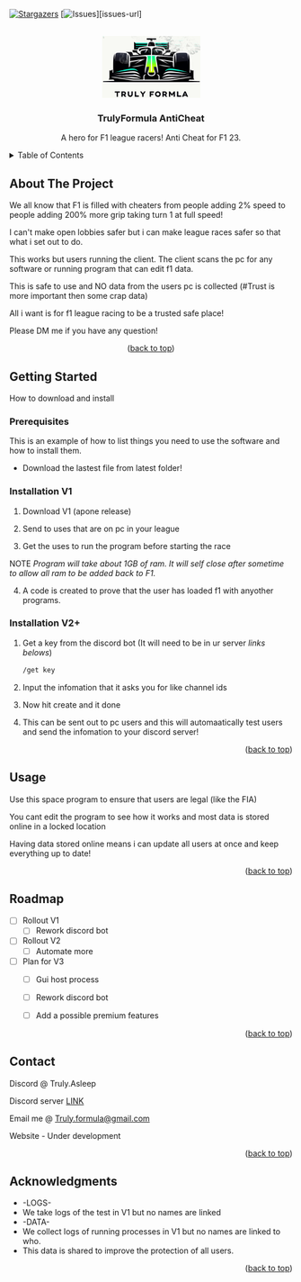 
<a name="readme-top"></a>



[![Stargazers][stars-shield]][stars-url]
[![Issues][issues-shield]][issues-url]



<!-- PROJECT LOGO -->
<br />
<div align="center">
  <a href="https://github.com/TrulyFormula/TrulyFormula">
    <img src="images/logo.png" alt="Logo" width="175" height="110">
  </a>

<h3 align="center">TrulyFormula AntiCheat</h3>

  <p align="center">
    A hero for F1 league racers! Anti Cheat for F1 23.
    <br />
  </p>
</div>



<!-- TABLE OF CONTENTS -->
<details>
  <summary>Table of Contents</summary>
  <ol>
    <li>
      <a href="#about-the-project">About The Project</a>
    </li>
    <li>
      <a href="#getting-started">Getting Started</a>
      <ul>
        <li><a href="#prerequisites">Prerequisites</a></li>
        <li><a href="#installation">Installation</a></li>
      </ul>
    </li>
    <li><a href="#usage">Usage</a></li>
    <li><a href="#roadmap">Roadmap</a></li>
    <li><a href="#contact">Contact</a></li>
    <li><a href="#acknowledgments">Acknowledgments</a></li>
  </ol>
</details>



<!-- ABOUT THE PROJECT -->
## About The Project

We all know that F1 is filled with cheaters from people adding 2% speed to people adding 200% more grip taking turn 1 at full speed!

I can't make open lobbies safer but i can make league races safer so that what i set out to do.

This works but users running the client. The client scans the pc for any software or running program that can edit f1 data.

This is safe to use and NO data from the users pc is collected (#Trust is more important then some crap data)

All i want is for f1 league racing to be a trusted safe place!

Please DM me if you have any question!

<p align="center">(<a href="#readme-top">back to top</a>)</p>


<!-- GETTING STARTED -->
## Getting Started

How to download and install

### Prerequisites

This is an example of how to list things you need to use the software and how to install them.
*   Download the lastest file from latest folder!

### Installation V1

1. Download V1 (apone release)
 
2. Send to uses that are on pc in your league
   
3. Get the uses to run the program before starting the race

NOTE *Program will take about 1GB of ram. It will self close after sometime to allow all ram to be added back to F1.*

4. A code is created to prove that the user has loaded f1 with anyother programs.
### Installation V2+

1. Get a key from the discord bot (It will need to be in ur server *links belows*)
   ```sh
   /get key
   ```
   
3. Input the infomation that it asks you for like channel ids

4. Now hit create and it done

5. This can be sent out to pc users and this will automaatically test users and send the infomation to your discord server!


<p align="right">(<a href="#readme-top">back to top</a>)</p>



<!-- USAGE EXAMPLES -->
## Usage

Use this space program to ensure that users are legal (like the FIA)

You cant edit the program to see how it works and most data is stored online in a locked location

Having data stored online means i can update all users at once and keep everything up to date!


<p align="right">(<a href="#readme-top">back to top</a>)</p>



<!-- ROADMAP -->
## Roadmap

- [ ] Rollout V1
  - [ ] Rework discord bot
- [ ] Rollout V2
  - [ ] Automate more
- [ ] Plan for V3
  - [ ] Gui host process
  - [ ] Rework discord bot
  - [ ] Add a possible premium features


<p align="right">(<a href="#readme-top">back to top</a>)</p>



<!-- CONTACT -->
## Contact

Discord @ Truly.Asleep

Discord server [LINK](https://discord.gg/UJrDfZSGXH)

Email me @ Truly.formula@gmail.com

Website - Under development


<p align="right">(<a href="#readme-top">back to top</a>)</p>



<!-- ACKNOWLEDGMENTS -->
## Acknowledgments

* -LOGS-
* We take logs of the test in V1 but no names are linked 
* -DATA-
* We collect logs of running processes in V1 but no names are linked to who. 
* This data is shared to improve the protection of all users.

<p align="right">(<a href="#readme-top">back to top</a>)</p>



<!-- MARKDOWN LINKS & IMAGES -->
<!-- https://www.markdownguide.org/basic-syntax/#reference-style-links -->
[forks-shield]: https://img.shields.io/github/forks/TrulyFormula/TrulyFormula.svg?style=for-the-badge
[forks-url]: https://github.com/TrulyFormula/TrulyFormula/network/members
[stars-shield]: https://img.shields.io/github/stars/TrulyFormula/TrulyFormula.svg?style=for-the-badge
[stars-url]: https://github.com/TrulyFormula/TrulyFormula/stargazers
[issues-shield]: https://img.shields.io/github/issues/TrulyFormula/TrulyFormula.svg?style=for-the-badge
[product-screenshot]: images/screenshot.png

